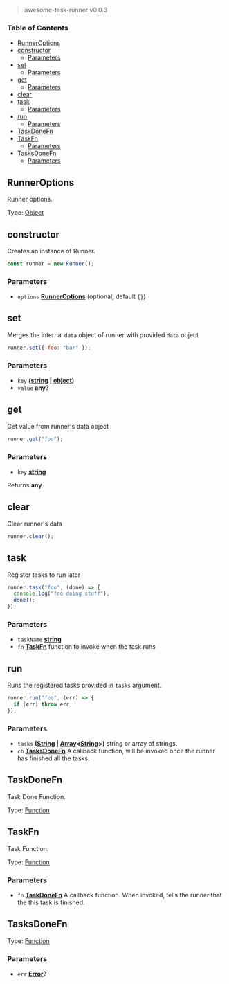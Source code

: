 > awesome-task-runner v0.0.3

### Table of Contents

- [RunnerOptions][1]
- [constructor][2]
  - [Parameters][3]
- [set][4]
  - [Parameters][5]
- [get][6]
  - [Parameters][7]
- [clear][8]
- [task][9]
  - [Parameters][10]
- [run][11]
  - [Parameters][12]
- [TaskDoneFn][13]
- [TaskFn][14]
  - [Parameters][15]
- [TasksDoneFn][16]
  - [Parameters][17]

## RunnerOptions

Runner options.

Type: [Object][18]

## constructor

Creates an instance of Runner.

```js
const runner = new Runner();
```

### Parameters

- `options` **[RunnerOptions][19]** (optional, default `{}`)

## set

Merges the internal `data` object of runner with provided `data` object

```js
runner.set({ foo: "bar" });
```

### Parameters

- `key` **([string][20] \| [object][18])**
- `value` **any?**

## get

Get value from runner's data object

```js
runner.get("foo");
```

### Parameters

- `key` **[string][20]**

Returns **any**

## clear

Clear runner's data

```js
runner.clear();
```

## task

Register tasks to run later

```js
runner.task("foo", (done) => {
  console.log("foo doing stuff");
  done();
});
```

### Parameters

- `taskName` **[string][20]**
- `fn` **[TaskFn][21]** function to invoke when the task runs

## run

Runs the registered tasks provided in `tasks` argument.

```js
runner.run("foo", (err) => {
  if (err) throw err;
});
```

### Parameters

- `tasks` **([String][20] \| [Array][22]&lt;[String][20]>)** string or array of strings.
- `cb` **[TasksDoneFn][23]** A callback function, will be invoked once the runner has finished all the tasks.

## TaskDoneFn

Task Done Function.

Type: [Function][24]

## TaskFn

Task Function.

Type: [Function][24]

### Parameters

- `fn` **[TaskDoneFn][25]** A callback function. When invoked, tells the runner that the this task is finished.

## TasksDoneFn

Type: [Function][24]

### Parameters

- `err` **[Error][26]?**

[1]: #runneroptions
[2]: #constructor
[3]: #parameters
[4]: #set
[5]: #parameters-1
[6]: #get
[7]: #parameters-2
[8]: #clear
[9]: #task
[10]: #parameters-3
[11]: #run
[12]: #parameters-4
[13]: #taskdonefn
[14]: #taskfn
[15]: #parameters-5
[16]: #tasksdonefn
[17]: #parameters-6
[18]: https://developer.mozilla.org/docs/Web/JavaScript/Reference/Global_Objects/Object
[19]: #runneroptions
[20]: https://developer.mozilla.org/docs/Web/JavaScript/Reference/Global_Objects/String
[21]: #taskfn
[22]: https://developer.mozilla.org/docs/Web/JavaScript/Reference/Global_Objects/Array
[23]: #tasksdonefn
[24]: https://developer.mozilla.org/docs/Web/JavaScript/Reference/Statements/function
[25]: #taskdonefn
[26]: https://developer.mozilla.org/docs/Web/JavaScript/Reference/Global_Objects/Error

